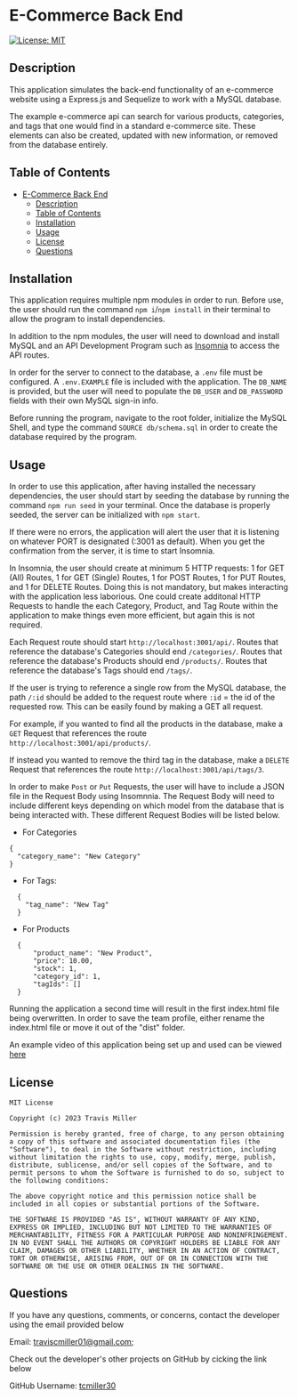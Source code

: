
# E-Commerce Back End
[![License: MIT](https://img.shields.io/badge/License-MIT-yellow.svg)](https://opensource.org/licenses/MIT)

## Description

This application simulates the back-end functionality of an e-commerce website using a Express.js and Sequelize to work with a MySQL database.

The example e-commerce api can search for various products, categories, and tags that one would find in a standard e-commerce site. These elements can also be created, updated with new information, or removed from the database entirely.

## Table of Contents

- [E-Commerce Back End](#e-commerce-back-end)
  - [Description](#description)
  - [Table of Contents](#table-of-contents)
  - [Installation](#installation)
  - [Usage](#usage)
  - [License](#license)
  - [Questions](#questions)

## Installation

This application requires multiple npm modules in order to run. Before use, the user should run the command ```npm i```/```npm install``` in their terminal to allow the program to install dependencies.

In addition to the npm modules, the user will need to download and install MySQL and an API Development Program such as [Insomnia](https://insomnia.rest/) to access the API routes.

In order for the server to connect to the database, a ```.env``` file must be configured. A ```.env.EXAMPLE``` file is included with the application. The ```DB_NAME``` is provided, but the user will need to populate the ```DB_USER``` and ```DB_PASSWORD``` fields with their own MySQL sign-in info.

Before running the program, navigate to the root folder, initialize the MySQL Shell, and type the command ```SOURCE db/schema.sql``` in order to create the database required by the program.


## Usage

In order to use this application, after having installed the necessary dependencies, the user should start by seeding the database by running the command ```npm run seed``` in your terminal. Once the database is properly seeded, the server can be initialized with ```npm start```.

If there were no errors, the application will alert the user that it is listening on whatever PORT is designated (:3001 as default). When you get the confirmation from the server, it is time to start Insomnia.

In Insomnia, the user should create at minimum 5 HTTP requests: 1 for GET (All) Routes, 1 for GET (Single) Routes, 1 for POST Routes, 1 for PUT Routes, and 1 for DELETE Routes. Doing this is not mandatory, but makes interacting with the application less laborious. One could create additonal HTTP Requests to handle the each Category, Product, and Tag Route within the application to make things even more efficient, but again this is not required.

Each Request route should start ```http://localhost:3001/api/```. Routes that reference the database's Categories should end ```/categories/```. Routes that reference the database's Products should end ```/products/```. Routes that reference the database's Tags should end ```/tags/```.

If the user is trying to reference a single row from the MySQL database, the path ```/:id``` should be added to the request route where ```:id``` = the id of the requested row. This can be easily found by making a GET all request.

For example, if you wanted to find all the products in the database, make a ```GET``` Request that references the route ```http://localhost:3001/api/products/```.

If instead you wanted to remove the third tag in the database, make a ```DELETE``` Request that references the route ```http://localhost:3001/api/tags/3```.

In order to make ```Post``` or ```Put``` Requests, the user will have to include a JSON file in the Request Body using Insomnnia. The Request Body will need to include different keys depending on which model from the database that is being interacted with. These different Request Bodies will be listed below.

  - For Categories
  ```
  {
    "category_name": "New Category"
  }
  ```

  - For Tags:
  ```
    {
      "tag_name": "New Tag"
    }
  ```

  - For Products
  ```
    {
	    "product_name": "New Product",
	    "price": 10.00,
	    "stock": 1,
	    "category_id": 1,
	    "tagIds": []
    }
  ```


Running the application a second time will result in the first index.html file being overwritten. In order to save the team profile, either rename the index.html file or move it out of the "dist" folder.

An example video of this application being set up and used can be viewed [here](https://drive.google.com/file/d/1XpPeAivNGUoEBEXbqxgvYBFaQ2wQ7CMx/view?usp=share_link)


## License

    MIT License

    Copyright (c) 2023 Travis Miller

    Permission is hereby granted, free of charge, to any person obtaining a copy of this software and associated documentation files (the "Software"), to deal in the Software without restriction, including without limitation the rights to use, copy, modify, merge, publish, distribute, sublicense, and/or sell copies of the Software, and to permit persons to whom the Software is furnished to do so, subject to the following conditions:

    The above copyright notice and this permission notice shall be included in all copies or substantial portions of the Software.

    THE SOFTWARE IS PROVIDED "AS IS", WITHOUT WARRANTY OF ANY KIND, EXPRESS OR IMPLIED, INCLUDING BUT NOT LIMITED TO THE WARRANTIES OF MERCHANTABILITY, FITNESS FOR A PARTICULAR PURPOSE AND NONINFRINGEMENT. IN NO EVENT SHALL THE AUTHORS OR COPYRIGHT HOLDERS BE LIABLE FOR ANY CLAIM, DAMAGES OR OTHER LIABILITY, WHETHER IN AN ACTION OF CONTRACT, TORT OR OTHERWISE, ARISING FROM, OUT OF OR IN CONNECTION WITH THE SOFTWARE OR THE USE OR OTHER DEALINGS IN THE SOFTWARE.


## Questions

If you have any questions, comments, or concerns, contact the developer using the email provided below

Email: [traviscmiller01@gmail.com](mailto:traviscmiller01@gmail.com);

Check out the developer's other projects on GitHub by cicking the link below

GitHub Username: [tcmiller30](https://github.com/tcmiller30)
